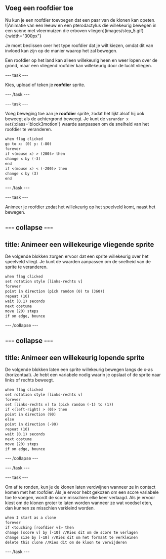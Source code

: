 ## Voeg een roofdier toe

<div style="display: flex; flex-wrap: wrap">
<div style="flex-basis: 200px; flex-grow: 1; margin-right: 15px;">
Nu kun je een roofdier toevoegen dat een paar van de klonen kan opeten.
</div>
<div>
![Animatie van een leeuw en een pterodactylus die willekeurig bewegen in een scène met vleermuizen die erboven vliegen](images/step_5.gif){:width="300px"}
</div>
</div>

Je moet beslissen over het type roofdier dat je wilt kiezen, omdat dit van invloed kan zijn op de manier waarop het zal bewegen.

Een roofdier op het land kan alleen willekeurig heen en weer lopen over de grond, maar een vliegend roofdier kan willekeurig door de lucht vliegen.

--- task ---

Kies, upload of teken je **roofdier** sprite.

--- /task ---

--- task ---

Voeg beweging toe aan je **roofdier** sprite, zodat het lijkt alsof hij ook beweegt als de achtergrond beweegt. Je kunt de `verander x met`{:class='block3motion'} waarde aanpassen om de snelheid van het roofdier te veranderen.

```blocks3
when flag clicked
go to x: (0) y: (-80)
forever
if <(mouse x) > (200)> then
change x by (-3)
end
if <(mouse x) < (-200)> then
change x by (3)
end
```

--- /task ---


--- task ---

Animeer je roofdier zodat het willekeurig op het speelveld komt, naast het bewegen.

--- collapse ---
---
title: Animeer een willekeurige vliegende sprite
---

De volgende blokken zorgen ervoor dat een sprite willekeurig over het speelveld vliegt. Je kunt de waarden aanpassen om de snelheid van de sprite te veranderen.

```blocks3
when flag clicked
set rotation style [links-rechts v]
forever
point in direction (pick random (0) to (360))
repeat (10)
wait (0.1) seconds
next costume
move (20) steps
if on edge, bounce
```

--- /collapse ---

--- collapse ---
---
title: Animeer een willekeurig lopende sprite
---

De volgende blokken laten een sprite willekeurig bewegen langs de x-as (horizontaal). Je hebt een variabele nodig waarin je opslaat of de sprite naar links of rechts beweegt.

```blocks3
when flag clicked
set rotation style [links-rechts v]
forever
set [links-rechts v] to (pick random (-1) to (1))
if <(left-right) > (0)> then
point in direction (90)
else
point in direction (-90)
repeat (10)
wait (0.1) seconds
next costume
move (20) steps
if on edge, bounce
```

--- /collapse ---

--- /task ---

--- task ---

Om af te ronden, kun je de klonen laten verdwijnen wanneer ze in contact komen met het roofdier. Als je ervoor hebt gekozen om een score variabele toe te voegen, wordt de score misschien elke keer verlaagd. Als je ervoor kiest om de klonen groter te laten worden wanneer ze wat voedsel eten, dan kunnen ze misschien verkleind worden.

```blocks3
when I start as a clone
forever
if <touching [roofdier v]> then
change [score v] by [-10] //Kies dit om de score te verlagen
change size by [-10] //Kies dit om het formaat te verkleinen
delete this clone //Kies dit om de kloon te verwijderen
```

--- /task ---

